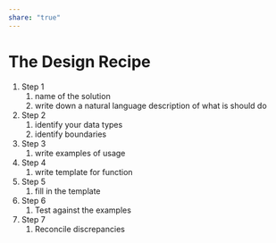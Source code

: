 ```yaml
---  
share: "true"  
---  
```

# The Design Recipe  
  
1. Step 1  
	1. name of the solution  
	2. write down a natural language description of what is should do  
2. Step 2  
	1. identify your data types  
	2. identify boundaries  
3. Step 3  
	1. write examples of usage  
4. Step 4  
	1. write template for function  
5. Step 5  
	1. fill in the template  
6. Step 6  
	1. Test against the examples  
7. Step 7  
	1. Reconcile discrepancies  
